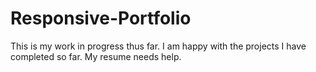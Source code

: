 # Responsive-Portfolio

This is my work in progress thus far. I am happy with the projects I have 
completed so far. My resume needs help.